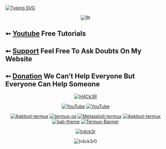 <a href="https://git.io/typing-svg"><img src="https://readme-typing-svg.demolab.com?font=Fira+Code&size=30&pause=1000&color=0DF700&width=435&lines=Hey+Geeks++%F0%9F%91%8B;I+am+Raj+Aryan" alt="Typing SVG" /></a>
<p align="center"><img src="https://user-images.githubusercontent.com/46929618/150071352-0321e505-255d-4034-b884-fb166cc7e488.gif" alt="Bt">
  
##  ➵ [Youtube](https://youtube.com/c/h4ck3r0) Free Tutorials
##  ➵ [Support](https://support.h4ck3r.me) Feel Free To Ask Doubts On My Website
##  ➵ [Donation](https://h4ck3r.me/donation/) We Can’t Help Everyone But Everyone Can Help Someone

  
<p align="center"><a href="https://github.com/h4ck3r0"><img title="H4Ck3R" src="https://github-readme-stats-q2ta.vercel.app/api?username=h4ck3r0&show_icons=true&include_all_commits=true&theme=chartreuse-dark&cache_seconds=3200"></a>
<p align="center">
<a href="https://github.com/h4ck3ro"><img title="YouTube" src="https://img.shields.io/badge/Github-H4Ck3R-brightgreen?style=for-the-badge&logo=github"></a>
<a href="https://youtube.com/c/h4ck3r0"><img title="YouTube" src="https://img.shields.io/badge/YouTube-H4Ck3R-red?style=for-the-badge&logo=Youtube"></a>
</p>
<p align="center">
<a href="https://github.com/h4ck3r0/Apktool-termux"><img title="Apktool-termux" src="https://github-readme-stats-q2ta.vercel.app/api/pin/?username=h4ck3r0&repo=Apktool-termux&theme=radical"></a>
 <a href="https://github.com/h4ck3r0/Termux-os"><img title="termux-os" src="https://github-readme-stats-q2ta.vercel.app/api/pin/?username=h4ck3r0&repo=Termux-os&theme=radical"></a>
  <a href="https://github.com/h4ck3r0/Metasploit-termux"><img title="Metasploit-termux" src="https://github-readme-stats-q2ta.vercel.app/api/pin/?username=h4ck3r0&repo=Metasploit-termux&theme=tokyonight"></a>
<a href="https://github.com/h4ck3r0/Lemon-termux"><img title="Apktool-termux" src="https://github-readme-stats-q2ta.vercel.app/api/pin/?username=h4ck3r0&repo=Lemon-termux&theme=tokyonight"></a>
<a href="https://github.com/h4ck3r0/kali-theme"><img title="kali-theme" src="https://github-readme-stats-q2ta.vercel.app/api/pin/?username=h4ck3r0&repo=kali-theme&theme=dracula"></a>
<a href="https://github.com/h4ck3r0/Termux-banner"><img title="Termux-Banner" src="https://github-readme-stats-q2ta.vercel.app/api/pin/?username=h4ck3r0&repo=Termux-banner&theme=dracula"></a>
</p>

<p align="center">
<a href="https://github.com/h4ck3r0"><img title="h4ck3r" src="https://github-readme-stats-q2ta.vercel.app/api/top-langs/?username=h4ck3r0&layout=compact&theme=tokyonight&cache_seconds=3200"></a>
</p>
<p align="center"> <img align="center" src="https://github-readme-streak-stats.herokuapp.com/?user=h4ck3r0&theme=chartreuse-dark&cache_seconds=3200" alt="h4ck3r0" /></p>
